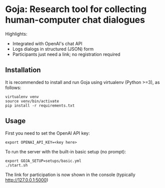 # Goja: Research tool for collecting human-computer chat dialogues
Highlights:
- Integrated with OpenAI's chat API
- Logs dialogs in structured (JSON) form
- Participants just need a link; no registration required

## Installation
It is recommended to install and run Goja using virtualenv (Python >=3), as follows:

```
virtualenv venv
source venv/bin/activate
pip install -r requirements.txt
```

## Usage
First you need to set the OpenAI API key:
```
export OPENAI_API_KEY=<key here>
```

To run the server with the built-in basic setup (no prompt):
```
export GOJA_SETUP=setups/basic.yml
./start.sh
```

The link for participation is now shown in the console (typically http://127.0.0.1:5000)
